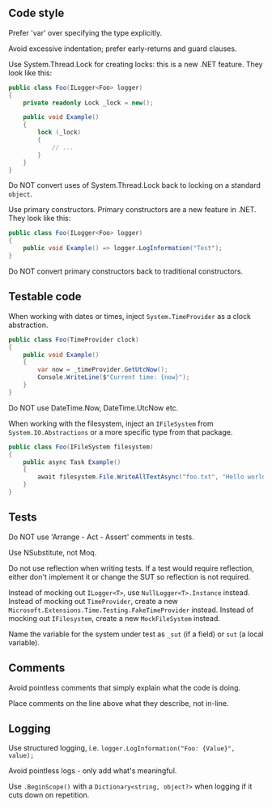 ## Code style
Prefer 'var' over specifying the type explicitly.

Avoid excessive indentation; prefer early-returns and guard clauses.

Use System.Thread.Lock for creating locks: this is a new .NET feature. They look like this:

```csharp
public class Foo(ILogger<Foo> logger)
{
    private readonly Lock _lock = new();

    public void Example()
    {
        lock (_lock)
        {
            // ...
        }
    }
}

```

Do NOT convert uses of System.Thread.Lock back to locking on a standard `object`.

Use primary constructors. Primary constructors are a new feature in .NET. They look like this:

```csharp
public class Foo(ILogger<Foo> logger)
{
    public void Example() => logger.LogInformation("Test");
}
```

Do NOT convert primary constructors back to traditional constructors.

## Testable code
When working with dates or times, inject `System.TimeProvider` as a clock abstraction.

```csharp
public class Foo(TimeProvider clock)
{
    public void Example()
    {
        var now = _timeProvider.GetUtcNow();
        Console.WriteLine($"Current time: {now}");
    }
}
```

Do NOT use DateTime.Now, DateTime.UtcNow etc.

When working with the filesystem, inject an `IFileSystem` from `System.IO.Abstractions` or a more specific type from that package.

```csharp
public class Foo(IFileSystem filesystem)
{
    public async Task Example()
    {
        await filesystem.File.WriteAllTextAsync("foo.txt", "Hello world");
    }
}
```

## Tests
Do NOT use 'Arrange - Act - Assert' comments in tests.

Use NSubstitute, not Moq.

Do not use reflection when writing tests. 
If a test would require reflection, either don't implement it or change the SUT so reflection is not required. 

Instead of mocking out `ILogger<T>`, use `NullLogger<T>.Instance` instead.
Instead of mocking out `TimeProvider`, create a new `Microsoft.Extensions.Time.Testing.FakeTimeProvider` instead.
Instead of mocking out `IFilesystem`, create a new `MockFileSystem` instead.

Name the variable for the system under test as `_sut` (if a field) or `sut` (a local variable).

## Comments
Avoid pointless comments that simply explain what the code is doing.

Place comments on the line above what they describe, not in-line.

## Logging

Use structured logging, i.e. `logger.LogInformation("Foo: {Value}", value);`

Avoid pointless logs - only add what's meaningful.

Use `.BeginScope()` with a `Dictionary<string, object?>` when logging if it cuts down on repetition.